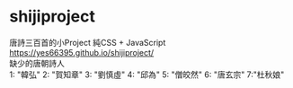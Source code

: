 # shijiproject
唐詩三百首的小Project 純CSS + JavaScript <br/>
https://yes66395.github.io/shijiproject/  <br/>
缺少的唐朝詩人  <br/>
            1: "韓弘"
            2: "賀知章"
            3: "劉慎虛"
            4: "邱為"
            5: "僧皎然"
            6: "唐玄宗"
            7:"杜秋娘"
